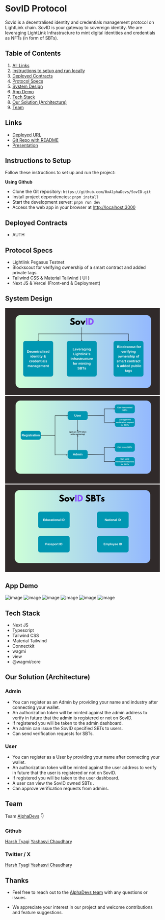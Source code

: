 # SovID Protocol

Sovid is a decentralised identity and credentials management protocol on LightLink chain. SovID is your gateway to sovereign identity. We are leveraging LightLink Infrastructure to mint digital identities and credentials as NFTs (in form of SBTs).

## Table of Contents

1. [All Links](#links)
2. [Instructions to setup and run locally ](#instructions-to-setup)
3. [Deployed Contracts](#deployed-contracts)
4. [Protocol Specs](#protocol-specs)
5. [System Design](#system-design)
6. [App Demo](#app-demo)
7. [Tech Stack](#tech-stack)
8. [Our Solution (Architecture)](#our-solution-architecture)
9. [Team](#team)

## Links

- [Deployed URL](https://sov-id.vercel.app/)
- [Git Repo with README](https://github.com/0xAlphaDevs/SovID)
- [Presentation](https://docs.google.com/presentation/d/1vkp38iDjGH78wDCGSNC-ZiXjGE0wekTjaLOagAOP5o0/edit?usp=sharing)

## Instructions to Setup

Follow these instructions to set up and run the project:

**Using Github**

- Clone the Git repository: `https://github.com/0xAlphaDevs/SovID.git`
- Install project dependencies: `pnpm install`
- Start the development server: `pnpm run dev`
- Access the web app in your browser at [http://localhost:3000](http://localhost:3000)

## Deployed Contracts

- AUTH

## Protocol Specs

- Lightlink Pegasus Testnet
- Blockscout for verifying ownership of a smart contract and added private tags.
- Tailwind CSS & Material Tailwind ( UI )
- Next JS & Vercel (Front-end & Deployment)

## System Design

![image](./public/system-design-1.png)
![image](./public/3.png)
![image](./public/4.png)

## App Demo

![image]()
![image]()
![image]()
![image]()
![image]()
![image]()

## Tech Stack

- Next JS
- Typescript
- Tailwind CSS
- Material Tailwind
- Connectkit
- wagmi
- view
- @wagmi/core

## Our Solution (Architecture)

### Admin

- You can register as an Admin by providing your name and industry after connecting your wallet.
- An authorization token will be minted against the admin address to verify in future that the admin is registered or not on SovID.
- If registered you will be taken to the admin dashboard.
- An admin can issue the SovID specified SBTs to users.
- Can send verification requests for SBTs.

### User

- You can register as a User by providing your name after connecting your wallet.
- An authorization token will be minted against the user address to verify in future that the user is registered or not on SovID.
- If registered you will be taken to the user dashboard.
- A user can view the SovID owned SBTs .
- Can approve verification requests from admins.

## Team

Team [AlphaDevs](https://alphadevs.dev) 👇

### Github

[Harsh Tyagi](https://github.com/mr-harshtyagi)
[Yashasvi Chaudhary](https://github.com/0xyshv)

### Twitter / X

[Harsh Tyagi](https://twitter.com/mr_harshtyagi)
[Yashasvi Chaudhary](https://twitter.com/0xyshv)

## Thanks

- Feel free to reach out to the [AlphaDevs team](https://alphadevs.dev) with any questions or issues.

- We appreciate your interest in our project and welcome contributions and feature suggestions.
